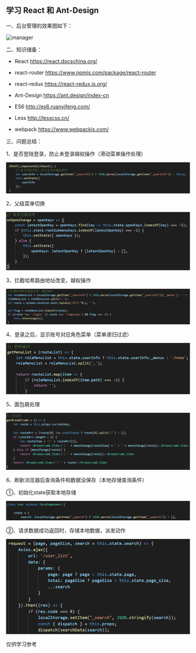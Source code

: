 ## 学习 React 和 Ant-Design

一、后台管理的效果图如下：

![manager](https://github.com/caicaijun007/xiaocaicai07.github.io/blob/master/manager.gif)



二、知识储备：

- React 			  https://react.docschina.org/

- react-router   https://www.npmjs.com/package/react-router

- react-redux    https://react-redux.js.org/

- Ant-Design     https://ant.design/index-cn

- ES6                  http://es6.ruanyifeng.com/

- Less                 http://lesscss.cn/

- webpack         https://www.webpackjs.com/

  

三、问题总结：

1、是否登陆登录，防止未登录越权操作（滑动菜单操作处理）

![1568104874511](https://github.com/caicaijun007/xiaocaicai07.github.io/blob/master/1568104874511.png)

2、父级菜单切换

![1568105125016](https://github.com/caicaijun007/xiaocaicai07.github.io/blob/master/1568105125016.png)

3、拦截哈希路由地址改变，越权操作

![1568105319450](https://github.com/caicaijun007/xiaocaicai07.github.io/blob/master/1568105319450.png)

4、登录之后，显示账号对应角色菜单（菜单递归过滤）

![1568105568466](https://github.com/caicaijun007/xiaocaicai07.github.io/blob/master/1568105568466.png)

5、面包屑处理

![1568106146423](https://github.com/caicaijun007/xiaocaicai07.github.io/blob/master/1568106146423.png)

6、刷新浏览器后查询条件和数据没保存（本地存储查询条件）

①、初始化state获取本地存储

![1568209179809](https://github.com/caicaijun007/xiaocaicai07.github.io/blob/master/1568209179809.png)

②、请求数据成功返回时，存储本地数据，派发动作

![1568209301638](https://github.com/caicaijun007/xiaocaicai07.github.io/blob/master/1568209301638.png)



仅供学习参考